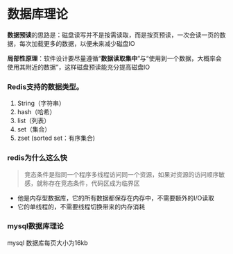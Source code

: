 # 数据库理论

**数据预读**的思路是：磁盘读写并不是按需读取，而是按页预读，一次会读一页的数据，每次加载更多的数据，以便未来减少磁盘IO

**局部性原理**：软件设计要尽量遵循“**数据读取集中**”与“使用到一个数据，大概率会使用其附近的数据”，这样磁盘预读能充分提高磁盘IO

### Redis支持的数据类型。

1. String（字符串）
2. hash（哈希）
3. list（列表）
4. set（集合）
5. zset (sorted set：有序集合)

### redis为什么这么快

> 竞态条件是指同一个程序多线程访问同一个资源，如果对资源的访问顺序敏感，就称存在竞态条件，代码区成为临界区

- 他是内存型数据库，它的所有数据都保存在内存中，不需要额外的I/O读取
- 它的单线程的，不需要线程切换带来的内存消耗



### mysql数据库理论

mysql 数据库每页大小为16kb

